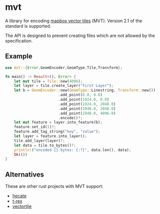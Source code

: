 # mvt
A library for encoding [mapbox vector tiles](https://github.com/mapbox/vector-tile-spec)
(MVT).  Version 2.1 of the standard is supported.

The API is designed to prevent creating files which are not allowed by the
specification.

## Example

```rust
use mvt::{Error,GeomEncoder,GeomType,Tile,Transform};

fn main() -> Result<(), Error> {
    let mut tile = Tile::new(4096);
    let layer = tile.create_layer("First Layer");
    let b = GeomEncoder::new(GeomType::Linestring, Transform::new())
                        .add_point(0.0, 0.0)
                        .add_point(1024.0, 0.0)
                        .add_point(1024.0, 2048.0)
                        .add_point(2048.0, 2048.0)
                        .add_point(2048.0, 4096.0)
                        .encode()?;
    let mut feature = layer.into_feature(b);
    feature.set_id(1)?;
    feature.add_tag_string("key", "value");
    let layer = feature.into_layer();
    tile.add_layer(layer)?;
    let data = tile.to_bytes()?;
    println!("encoded {} bytes: {:?}", data.len(), data);
    Ok(())
}
```

## Alternatives

These are other rust projects with MVT support:
* [hecate](https://crates.io/crates/hecate)
* [t-rex](https://t-rex.tileserver.ch/)
* [vectortile](https://crates.io/crates/vectortile)
